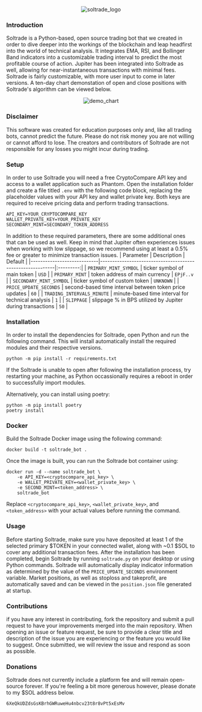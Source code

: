 <div align="center">
  <img src=https://github.com/noahtheprogrammer/soltrade/assets/81941019/aee060e2-d254-447e-b2ec-746367e06483 alt="soltrade_logo">
</div>

### Introduction
Soltrade is a Python-based, open source trading bot that we created in order to dive deeper into the workings of the blockchain and leap headfirst into the world of technical analysis. It integrates EMA, RSI, and Bollinger Band indicators into a customizable trading interval to predict the most profitable course of action. Jupiter has been integrated into Soltrade as well, allowing for near-instantaneous transactions with minimal fees. Soltrade is fairly customizable, with more user input to come in later versions. A ten-day chart demonstation of open and close positions with Soltrade's algorithm can be viewed below.

<div align="center">
  <img src=https://user-images.githubusercontent.com/81941019/227742349-d87b9dab-286e-47a9-a1b7-51f4e8023274.png alt="demo_chart">
</div>

### Disclaimer
This software was created for education purposes only and, like all trading bots, cannot predict the future.
Please do not risk money you are not willing or cannot afford to lose. 
The creators and contributors of Soltrade are not responsible for any losses you might incur during trading.

### Setup
In order to use Soltrade you will need a free CryptoCompare API key and access to a wallet application such as Phantom.
Open the installation folder and create a file titled `.env` with the following code block, replacing the placeholder values with your API key and wallet private key. Both keys are required to receive pricing data and perform trading transactions.
```
API_KEY=YOUR_CRYPTOCOMPARE_KEY
WALLET_PRIVATE_KEY=YOUR_PRIVATE_KEY
SECONDARY_MINT=SECONDARY_TOKEN_ADDRESS
```
In addition to these required parameters, there are some additional ones that can be used as well.
Keep in mind that Jupiter often experiences issues when working with low slippage, so we recommend using at least a 0.5% fee or greater to minimize transaction issues. 
| Parameter                  | Description                                               | Default   |
|----------------------------|-----------------------------------------------------------|:---------:|
| `PRIMARY_MINT_SYMBOL`      | ticker symbol of main token                               |   `USD`   |
| `PRIMARY_MINT`             | token address of main currency                            | `EPjF..v` |
| `SECONDARY_MINT_SYMBOL`    | ticker symbol of custom token                             | `UNKNOWN` |
| `PRICE_UPDATE_SECONDS`     | second-based time interval between token price updates    |    `60`   |
| `TRADING_INTERVALS_MINUTE` | minute-based time interval for technical analysis         |    `1`    |
| `SLIPPAGE`                 | slippage % in BPS utilized by Jupiter during transactions |    `50`   |

### Installation
In order to install the dependencies for Soltrade, open Python and run the following command.
This will install automatically install the required modules and their respective versions.
```
python -m pip install -r requirements.txt
```
If the Soltrade is unable to open after following the installation process, try restarting your machine, as Python occassionally requires a reboot in order to successfully import modules.

Alternatively, you can install using poetry:
```
python -m pip install poetry
poetry install
```

### Docker
Build the Soltrade Docker image using the following command:
```
docker build -t soltrade_bot .
```
Once the image is built, you can run the Soltrade bot container using:
```
docker run -d --name soltrade_bot \
    -e API_KEY=<cryptocompare_api_key> \
    -e WALLET_PRIVATE_KEY=<wallet_private_key> \
    -e SECOND_MINT=<token_address> \
    soltrade_bot
```
Replace `<cryptocompare_api_key>`, `<wallet_private_key>`, and `<token_address>` with your actual values before running the command.

### Usage
Before starting Soltrade, make sure you have deposited at least 1 of the selected primary $TOKEN in your connected wallet, along with ~0.1 $SOL to cover any additional transaction fees.
After the installation has been completed, begin Soltrade by running `soltrade.py` on your desktop or using Python commands.
Soltrade will automatically display indicator information as determined by the value of the `PRICE_UPDATE_SECONDS` environment variable.
Market positions, as well as stoploss and takeprofit, are automatically saved and can be viewed in the `position.json` file generated at startup.

### Contributions
if you have any interest in contributing, fork the repository and submit a pull request to have your improvements merged into the main repository. When opening an issue or feature request, be sure to provide a clear title and description of the issue you are experiencing or the feature you would like to suggest. Once submitted, we will review the issue and respond as soon as possible.

### Donations
Soltrade does not currently include a platform fee and will remain open-source forever.
If you're feeling a bit more generous however, please donate to my $SOL address below.
```
6XeQkUDZdsGsKBrhGWRuweHu4nbcv23t8r8vPt5xEsMv
```
